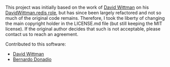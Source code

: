 This project was initially based on the work of [David
Wittman](https://github.com/DavidWittman) on his [DavidWittman.redis
role](https://github.com/DavidWittman/ansible-redis), but has since been
largely refactored and not so much of the original code remains. Therefore, I
took the liberty of changing the main copyright holder in the LICENSE.md file
(but still keeping the MIT license). If the original author decides that such
is not acceptable, please contact us to reach an agreement.

Contributed to this software:
* [David Wittman](https://github.com/DavidWittman/)
* [Bernardo Donadio](https://bcdonadio.com/)
